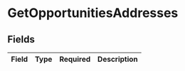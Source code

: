 # GetOpportunitiesAddresses


## Fields

| Field       | Type        | Required    | Description |
| ----------- | ----------- | ----------- | ----------- |